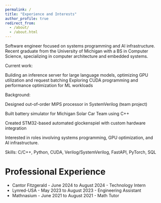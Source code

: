 ```yaml
---
permalink: /
title: "Experience and Interests"
author_profile: true
redirect_from: 
  - /about/
  - /about.html
---
```


Software engineer focused on systems programming and AI infrastructure. Recent graduate from the University of Michigan with a BS in Computer Science, specializing in computer architecture and embedded systems.

Current work:

Building an inference server for large language models, optimizing GPU utilization and request batching
Exploring CUDA programming and performance optimization for ML workloads

Background:

Designed out-of-order MIPS processor in SystemVerilog (team project)

Built battery simulator for Michigan Solar Car Team using C++

Created STM32-based automated glockenspiel with custom hardware integration

Interested in roles involving systems programming, GPU optimization, and AI infrastructure.

Skills: C/C++, Python, CUDA, Verilog/SystemVerilog, FastAPI, PyTorch, SQL

Professional Experience
======

- Cantor Fitzgerald - June 2024 to August 2024 - Technology Intern
- Lynred-USA - May 2023 to August 2023 - Engineering Assistant
- Mathnasium - June 2021 to August 2021 - Math Tutor



